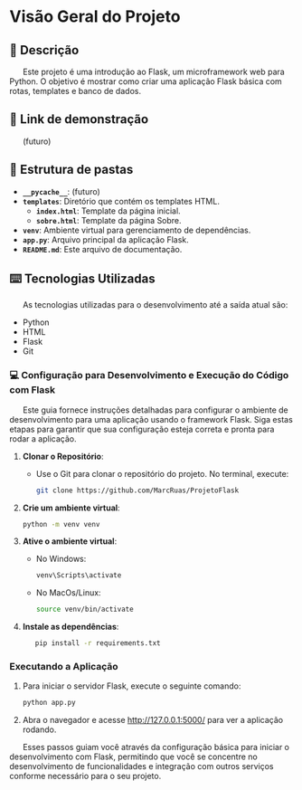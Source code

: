 # Visão Geral do Projeto    




## 📝 Descrição
&nbsp;&nbsp;&nbsp;&nbsp;&nbsp;&nbsp;Este projeto é uma introdução ao Flask, um microframework web para Python. O objetivo é mostrar como criar uma aplicação Flask básica com rotas, templates e banco de dados.

 
## 📝 Link de demonstração
&nbsp;&nbsp;&nbsp;&nbsp;&nbsp;&nbsp;(futuro)



## 📁 Estrutura de pastas
- **`__pycache__`**: (futuro)
- **`templates`**: Diretório que contém os templates HTML.
  - **`index.html`**: Template da página inicial.
  - **`sobre.html`**: Template da página Sobre.
- **`venv`**: Ambiente virtual para gerenciamento de dependências.
- **`app.py`**: Arquivo principal da aplicação Flask.
- **`README.md`**: Este arquivo de documentação.

## ⌨️ Tecnologias Utilizadas
&nbsp;&nbsp;&nbsp;&nbsp;&nbsp;&nbsp;As tecnologias utilizadas para o desenvolvimento até a saída atual são:

- Python
- HTML
- Flask
- Git

### 💻 Configuração para Desenvolvimento e Execução do Código com Flask

&nbsp;&nbsp;&nbsp;&nbsp;&nbsp;&nbsp;Este guia fornece instruções detalhadas para configurar o ambiente de desenvolvimento para uma aplicação usando o framework Flask. Siga estas etapas para garantir que sua configuração esteja correta e pronta para rodar a aplicação.


1. **Clonar o Repositório**:
   - Use o Git para clonar o repositório do projeto. No terminal, execute:
     ```sh
     git clone https://github.com/MarcRuas/ProjetoFlask
     ```

2. **Crie um ambiente virtual**:
    
    ```sh
    python -m venv venv
    ```

3. **Ative o ambiente virtual**:
    - No Windows:
        ```sh
        venv\Scripts\activate
        ```
    - No MacOs/Linux:
        ```sh
        source venv/bin/activate
        ```

4. **Instale as dependências**:
    ```sh
       pip install -r requirements.txt
     ```

### Executando a Aplicação

1. Para iniciar o servidor Flask, execute o seguinte comando:
    ```sh
    python app.py
    ```

2. Abra o navegador e acesse http://127.0.0.1:5000/ para ver a aplicação rodando.

&nbsp;&nbsp;&nbsp;&nbsp;&nbsp;&nbsp;Esses passos guiam você através da configuração básica para iniciar o desenvolvimento com Flask, permitindo que você se concentre no desenvolvimento de funcionalidades e integração com outros serviços conforme necessário para o seu projeto.

  


